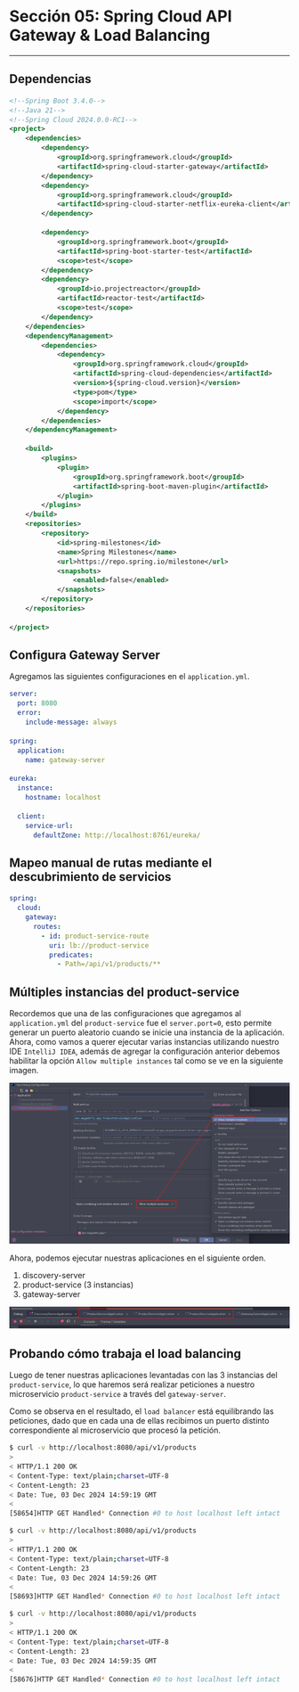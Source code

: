# Sección 05: Spring Cloud API Gateway & Load Balancing

---

## Dependencias

````xml
<!--Spring Boot 3.4.0-->
<!--Java 21-->
<!--Spring Cloud 2024.0.0-RC1-->
<project>
    <dependencies>
        <dependency>
            <groupId>org.springframework.cloud</groupId>
            <artifactId>spring-cloud-starter-gateway</artifactId>
        </dependency>
        <dependency>
            <groupId>org.springframework.cloud</groupId>
            <artifactId>spring-cloud-starter-netflix-eureka-client</artifactId>
        </dependency>

        <dependency>
            <groupId>org.springframework.boot</groupId>
            <artifactId>spring-boot-starter-test</artifactId>
            <scope>test</scope>
        </dependency>
        <dependency>
            <groupId>io.projectreactor</groupId>
            <artifactId>reactor-test</artifactId>
            <scope>test</scope>
        </dependency>
    </dependencies>
    <dependencyManagement>
        <dependencies>
            <dependency>
                <groupId>org.springframework.cloud</groupId>
                <artifactId>spring-cloud-dependencies</artifactId>
                <version>${spring-cloud.version}</version>
                <type>pom</type>
                <scope>import</scope>
            </dependency>
        </dependencies>
    </dependencyManagement>

    <build>
        <plugins>
            <plugin>
                <groupId>org.springframework.boot</groupId>
                <artifactId>spring-boot-maven-plugin</artifactId>
            </plugin>
        </plugins>
    </build>
    <repositories>
        <repository>
            <id>spring-milestones</id>
            <name>Spring Milestones</name>
            <url>https://repo.spring.io/milestone</url>
            <snapshots>
                <enabled>false</enabled>
            </snapshots>
        </repository>
    </repositories>

</project>
````

## Configura Gateway Server

Agregamos las siguientes configuraciones en el `application.yml`.

````yml
server:
  port: 8080
  error:
    include-message: always

spring:
  application:
    name: gateway-server

eureka:
  instance:
    hostname: localhost

  client:
    service-url:
      defaultZone: http://localhost:8761/eureka/
````

## Mapeo manual de rutas mediante el descubrimiento de servicios

````yml
spring:
  cloud:
    gateway:
      routes:
        - id: product-service-route
          uri: lb://product-service
          predicates:
            - Path=/api/v1/products/**
````

## Múltiples instancias del product-service

Recordemos que una de las configuraciones que agregamos al `application.yml` del `product-service` fue el
`server.port=0`, esto permite generar un puerto aleatorio cuando se inicie una instancia de la aplicación. Ahora, como
vamos a querer ejecutar varias instancias utilizando nuestro IDE `IntelliJ IDEA`, además de agregar la configuración
anterior debemos habilitar la opción `Allow multiple instances` tal como se ve en la siguiente imagen.

![01.png](assets/section-05/01.png)

Ahora, podemos ejecutar nuestras aplicaciones en el siguiente orden.

1. discovery-server
2. product-service (3 instancias)
3. gateway-server

![02.png](assets/section-05/02.png)

## Probando cómo trabaja el load balancing

Luego de tener nuestras aplicaciones levantadas con las 3 instancias del `product-service`, lo que haremos será realizar
peticiones a nuestro microservicio `product-service` a través del `gateway-server`.

Como se observa en el resultado, el `load balancer` está equilibrando las peticiones, dado que en
cada una de ellas recibimos un puerto distinto correspondiente al microservicio que procesó la petición.

````bash
$ curl -v http://localhost:8080/api/v1/products
>
< HTTP/1.1 200 OK
< Content-Type: text/plain;charset=UTF-8
< Content-Length: 23
< Date: Tue, 03 Dec 2024 14:59:19 GMT
<
[58654]HTTP GET Handled* Connection #0 to host localhost left intact
````

````bash
$ curl -v http://localhost:8080/api/v1/products
>
< HTTP/1.1 200 OK
< Content-Type: text/plain;charset=UTF-8
< Content-Length: 23
< Date: Tue, 03 Dec 2024 14:59:26 GMT
<
[58693]HTTP GET Handled* Connection #0 to host localhost left intact
````

````bash
$ curl -v http://localhost:8080/api/v1/products
>
< HTTP/1.1 200 OK
< Content-Type: text/plain;charset=UTF-8
< Content-Length: 23
< Date: Tue, 03 Dec 2024 14:59:35 GMT
<
[58676]HTTP GET Handled* Connection #0 to host localhost left intact
````
